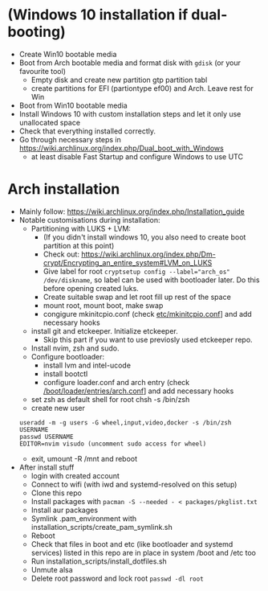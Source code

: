 # (Windows 10 installation if dual-booting) 
- Create Win10 bootable media
- Boot from Arch bootable media and format disk with `gdisk` (or your favourite tool)
    - Empty disk and create new partition gtp partition tabl
    - create partitions for EFI (partiontype ef00) and Arch. Leave rest for Win
- Boot from Win10 bootable media
- Install Windows 10 with custom installation steps and let it only use unallocated space
- Check that everything installed correctly.
- Go through necessary steps in <https://wiki.archlinux.org/index.php/Dual_boot_with_Windows>
    - at least disable Fast Startup and configure Windows to use UTC

# Arch installation
- Mainly follow: https://wiki.archlinux.org/index.php/Installation_guide
- Notable customisations during installation:
    - Partitioning with LUKS + LVM:
        - (If you didn't install windows 10, you also need to create boot partition at this point)
        - Check out: <https://wiki.archlinux.org/index.php/Dm-crypt/Encrypting_an_entire_system#LVM_on_LUKS>
        - Give label for root `cryptsetup config --label="arch_os" /dev/diskname`, so label can be used with bootloader later. Do this before opening created luks.
        - Create suitable swap and let root fill up rest of the space
        - mount root, mount boot, make swap
        - congigure mkinitcpio.conf (check [etc/mkinitcpio.conf](https://github.com/otahontas/dotfiles/blob/master/etc/mkinitcpio.conf)] and add necessary hooks
    - install git and etckeeper. Initialize etckeeper. 
        - Skip this part if you want to use previosly used etckeeper repo.
    - Install nvim, zsh and sudo.
    - Configure bootloader:
        - install lvm and intel-ucode
        - install bootctl
        - configure loader.conf and arch entry (check [/boot/loader/entries/arch.conf](https://github.com/otahontas/dotfiles/blob/master/boot/loader/entries/arch.conf)] and add necessary hooks
    - set zsh as default shell for root chsh -s /bin/zsh
    - create new user 
    ```
    useradd -m -g users -G wheel,input,video,docker -s /bin/zsh USERNAME
    passwd USERNAME
    EDITOR=nvim visudo (uncomment sudo access for wheel)

    ```
    - exit, umount -R /mnt and reboot
- After install stuff
    - login with created account
    - Connect to wifi (with iwd and systemd-resolved on this setup)
    - Clone this repo
    - Install packages with `pacman -S --needed - < packages/pkglist.txt`
    - Install aur packages
    - Symlink .pam_environment with installation_scripts/create_pam_symlink.sh
    - Reboot
    - Check that files in boot and etc (like bootloader and systemd services) listed in this repo are in place in system /boot and /etc too
    - Run installation_scripts/install_dotfiles.sh
    - Unmute alsa
    - Delete root password and lock root `passwd -dl root`
